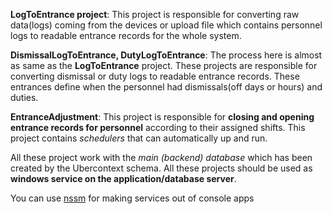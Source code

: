 **LogToEntrance project**:
This project is responsible for converting raw data(logs) coming from the devices or upload file which contains
personnel logs to readable entrance records for the whole system.

**DismissalLogToEntrance, DutyLogToEntrance**:
The process here is almost as same as the **LogToEntrance** project.
These projects are responsible for converting dismissal or duty logs to readable entrance records.
These entrances define when the personnel had dismissals(off days or hours) and duties.

**EntranceAdjustment**:
This project is responsible for **closing and opening entrance records for personnel** according to their assigned shifts.
This project contains *schedulers* that can automatically up and run.

All these project work with the *main (backend) database* which has been created by the Ubercontext schema.
All these projects should be used as **windows service on the application/database server**.

You can use [nssm](https://nssm.cc/) for making services out of console apps